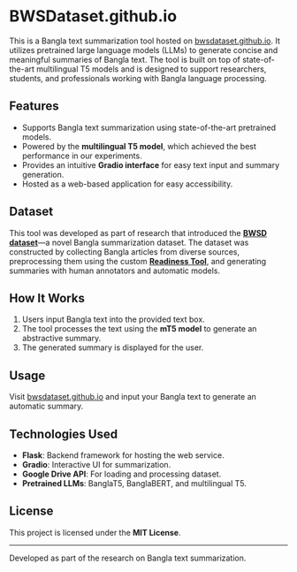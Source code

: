 # BWSDataset.github.io
This is a Bangla text summarization tool hosted on [bwsdataset.github.io](https://bwsdataset.github.io/). It utilizes pretrained large language models (LLMs) to generate concise and meaningful summaries of Bangla text. The tool is built on top of state-of-the-art multilingual T5 models and is designed to support researchers, students, and professionals working with Bangla language processing.

## Features
- Supports Bangla text summarization using state-of-the-art pretrained models.
- Powered by the **multilingual T5 model**, which achieved the best performance in our experiments.
- Provides an intuitive **Gradio interface** for easy text input and summary generation.
- Hosted as a web-based application for easy accessibility.

## Dataset
This tool was developed as part of research that introduced the [**BWSD dataset**](https://zenodo.org/records/14702674)—a novel Bangla summarization dataset. The dataset was constructed by collecting Bangla articles from diverse sources, preprocessing them using the custom [**Readiness Tool**](https://github.com/BWSDataset/readiness), and generating summaries with human annotators and automatic models.

## How It Works
1. Users input Bangla text into the provided text box.
2. The tool processes the text using the **mT5 model** to generate an abstractive summary.
3. The generated summary is displayed for the user.

## Usage
Visit [bwsdataset.github.io](https://bwsdataset.github.io/) and input your Bangla text to generate an automatic summary.

## Technologies Used
- **Flask**: Backend framework for hosting the web service.
- **Gradio**: Interactive UI for summarization.
- **Google Drive API**: For loading and processing dataset.
- **Pretrained LLMs**: BanglaT5, BanglaBERT, and multilingual T5.

## License
This project is licensed under the **MIT License**.

---
Developed as part of the research on Bangla text summarization.
